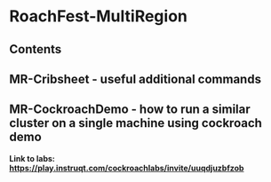# RoachFest-MultiRegion
## Contents
## MR-Cribsheet - useful additional commands
## MR-CockroachDemo - how to run a similar cluster on a single machine using cockroach demo 

**Link to labs: https://play.instruqt.com/cockroachlabs/invite/uuqdjuzbfzob**
